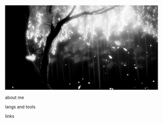 ![Header](https://github.com/ValentinVinogradov/ValentinVinogradov/blob/main/assets/tree.gif)

about me

langs and tools

links
